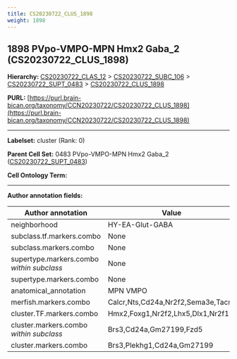 ```yaml
---
title: CS20230722_CLUS_1898
weight: 1898
---
```

## 1898 PVpo-VMPO-MPN Hmx2 Gaba_2 (CS20230722_CLUS_1898)
<b>Hierarchy: </b>
[CS20230722_CLAS_12](../CS20230722_CLAS_12) >
[CS20230722_SUBC_106](../CS20230722_SUBC_106) >
[CS20230722_SUPT_0483](../CS20230722_SUPT_0483) >
[CS20230722_CLUS_1898](../CS20230722_CLUS_1898)

**PURL:** [https://purl.brain-bican.org/taxonomy/CCN20230722/CS20230722_CLUS_1898](https://purl.brain-bican.org/taxonomy/CCN20230722/CS20230722_CLUS_1898)

---


**Labelset:** cluster (Rank: 0)

**Parent Cell Set:** 0483 PVpo-VMPO-MPN Hmx2 Gaba_2 ([CS20230722_SUPT_0483](../CS20230722_SUPT_0483))



**Cell Ontology Term:** 

[MARKER GENES.]: #


---

[TRANSFERRED ANNOTATIONS.]: #


[AUTHOR ANNOTATION FIELDS.]: #


**Author annotation fields:**

| Author annotation | Value |
|-------------------|-------|
|neighborhood|HY-EA-Glut-GABA|
|subclass.tf.markers.combo|None|
|subclass.markers.combo|None|
|supertype.markers.combo _within subclass_|None|
|supertype.markers.combo|None|
|anatomical_annotation|MPN VMPO|
|merfish.markers.combo|Calcr,Nts,Cd24a,Nr2f2,Sema3e,Tacr1|
|cluster.TF.markers.combo|Hmx2,Foxg1,Nr2f2,Lhx5,Dlx1,Nr2f1|
|cluster.markers.combo _within subclass_|Brs3,Cd24a,Gm27199,Fzd5|
|cluster.markers.combo|Brs3,Plekhg1,Cd24a,Gm27199|
